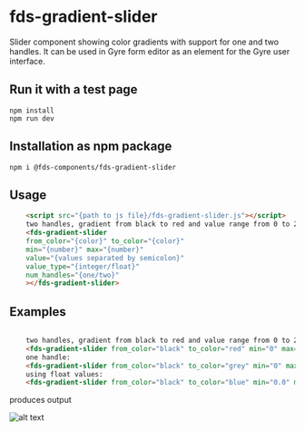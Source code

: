 # fds-gradient-slider

Slider component showing color gradients with support for one and two handles. It can be used in Gyre form editor as an element for the Gyre user interface.

## Run it with a test page
``` 
npm install
npm run dev
```

## Installation as npm package
``` 
npm i @fds-components/fds-gradient-slider
```

## Usage 
``` html
    <script src="{path to js file}/fds-gradient-slider.js"></script>
    two handles, gradient from black to red and value range from 0 to 255:
    <fds-gradient-slider 
    from_color="{color}" to_color="{color}"
    min="{number}" max="{number}" 
    value="{values separated by semicolon}" 
    value_type="{integer/float}"
    num_handles="{one/two}"
    ></fds-gradient-slider>
```

## Examples
``` html

    two handles, gradient from black to red and value range from 0 to 255:
    <fds-gradient-slider from_color="black" to_color="red" min="0" max="255" value="64;127" onchange="console.log(e.detail)" value_type="integer"></fds-gradient-slider>
    one handle:
    <fds-gradient-slider from_color="black" to_color="grey" min="0" max="255" value="127" num_handles="one" onchange="console.log(e.detail)" value_type="integer"></fds-gradient-slider>
    using float values:
    <fds-gradient-slider from_color="black" to_color="blue" min="0.0" max="1.0" value="0.0;0.5" onchange="console.log(e.detail)" value_type="float"></fds-gradient-slider>

```


produces output


![alt text](image.png)
 

 

